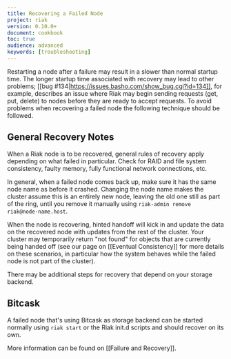 ```yaml
---
title: Recovering a Failed Node
project: riak
version: 0.10.0+
document: cookbook
toc: true
audience: advanced
keywords: [troubleshooting]
---
```


Restarting a node after a failure may result in a slower than normal
startup time. The longer startup time associated with
recovery may lead to other problems;
[[bug #134|https://issues.basho.com/show_bug.cgi?id=134]], for
example, describes an issue where Riak may begin sending requests
(get, put, delete) to nodes before they are ready to accept
requests. To avoid problems when recovering a failed node the
following technique should be followed.

## General Recovery Notes

When a Riak node is to be recovered, general rules of recovery apply
depending on what failed in particular. Check for RAID and file system
consistency, faulty memory, fully functional network connections, etc.

In general, when a failed node comes back up, make sure it has the
same node name as before it crashed.  Changing the node name makes the
cluster assume this is an entirely new node, leaving the old one still
as part of the ring, until you remove it manually using `riak-admin
remove riak@node-name.host`.

When the node is recovering, hinted handoff will kick in and update
the data on the recovered node with updates from the rest of the
cluster. Your cluster may temporarily return "not found" for objects
that are currently being handed off (see our page on
[[Eventual Consistency]] for more details on these scenarios, in
particular how the system behaves while the failed node is not part of
the cluster).

There may be additional steps for recovery that depend on your storage
backend.

## Bitcask

A failed node that's using Bitcask as storage backend can be started
normally using `riak start` or the Riak init.d scripts and should
recover on its own.

More information can be found on [[Failure and Recovery]].
